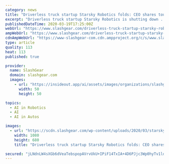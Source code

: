 ```yaml
---
category: news
title: "Driverless truck startup Starsky Robotics folds: CEO shares tough autonomy home truths"
excerpt: "Driverless truck startup Starsky Robotics is shutting down ... In a blunt post-mortem of what went wrong, founder and CEO Stefan Seltz-Axmacher blamed results-hungry investors, unexpected difficulties with getting the AI right, and the fact that safety just isn’t sexy for Starsky’s problems – and the problems that he predicts will ..."
publishedDateTime: 2020-03-19T17:25:00Z
webUrl: "https://www.slashgear.com/driverless-truck-startup-starsky-robotics-folds-ceo-shares-tough-autonomy-home-truths-19613770/"
ampWebUrl: "https://www.slashgear.com/driverless-truck-startup-starsky-robotics-folds-ceo-shares-tough-autonomy-home-truths-19613770/amp/"
cdnAmpWebUrl: "https://www-slashgear-com.cdn.ampproject.org/c/s/www.slashgear.com/driverless-truck-startup-starsky-robotics-folds-ceo-shares-tough-autonomy-home-truths-19613770/amp/"
type: article
quality: 113
heat: 113
published: true

provider:
  name: SlashGear
  domain: slashgear.com
  images:
    - url: "https://insideout.app/ai/assets/images/organizations/slashgear.com-50x50.jpg"
      width: 50
      height: 50

topics:
  - AI in Robotics
  - AI
  - AI in Autos

images:
  - url: "https://scdn.slashgear.com/wp-content/uploads/2020/03/starsky-robotics-autonomous-truck.jpg"
    width: 1080
    height: 680
    title: "Driverless truck startup Starsky Robotics folds: CEO shares tough autonomy home truths"

secured: "jLNdnLW4sXGb6dVeaTebspopAVrvUkU+IPiF14TxIA+4D6PJjc3Wp0hyTv1ldSkoHcBKgX5t0MRDYV8AXpH1EdwcNWzYtc/necjvCeBG5+yDpIKXr4KoeaIk9oSDevmavGT8ETiX/OPUWRbVv5D9yAHmaExjwUd1TCJ1Z5Cd+ImQlH6pCV4Lno8Uno/fRIeCBpjhgCVcJcQQnW53Y4P7kksGMH/Ly4OaP8o7OEEPBjVohSbUm3ObYbwfcIVw3SHQmkJiIqYM4j254Jkf1j/Iea1XFm37PQuCzFbVeo8jsCJ2azyTLoEeeIhWaQAOtIi/;0N7izS8zH7kx1mt7/e+Wig=="
---
```


